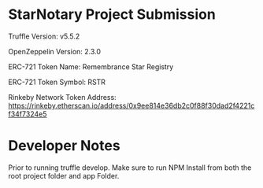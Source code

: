 # StarNotary Project Submission

Truffle Version: v5.5.2

OpenZeppelin Version: 2.3.0

ERC-721 Token Name: Remembrance Star Registry

ERC-721 Token Symbol: RSTR

Rinkeby Network Token Address: https://rinkeby.etherscan.io/address/0x9ee814e36db2c0f88f30dad2f4221cf34f7324e5

# Developer Notes
Prior to running truffle develop. Make sure to run NPM Install from both the root project folder and app Folder. 
